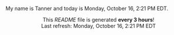 My name is Tanner and today is Monday, October 16, 2:21 PM EDT.

<p align="center">This <i>README</i> file is generated <b>every 3 hours</b>!</br>Last refresh: Monday, October 16, 2:21 PM EDT<br /></p>
